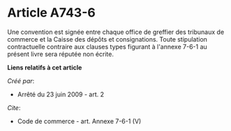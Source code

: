 # Article A743-6

Une convention est signée entre chaque office de greffier des tribunaux de commerce et la Caisse des dépôts et consignations.
Toute stipulation contractuelle contraire aux clauses types figurant à l'annexe 7-6-1 au présent livre sera réputée non
écrite.

**Liens relatifs à cet article**

_Créé par_:

  - Arrêté du 23 juin 2009 - art. 2

_Cite_:

  - Code de commerce - art. Annexe 7-6-1 (V)
